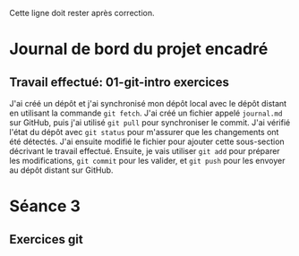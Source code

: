 
Cette ligne doit rester après correction.

# Journal de bord du projet encadré
## Travail effectué: 01-git-intro exercices
J'ai créé un dépôt et j'ai synchronisé mon dépôt local avec le dépôt distant en utilisant la commande `git fetch`. J'ai créé un fichier appelé `journal.md` sur GitHub, puis j'ai utilisé `git pull` pour synchroniser le commit. J'ai vérifié l'état du dépôt avec `git status` pour m'assurer que les changements ont été détectés. J'ai ensuite modifié le fichier pour ajouter cette sous-section décrivant le travail effectué.  Ensuite, je vais utiliser `git add` pour préparer les modifications, `git commit` pour les valider, et `git push` pour les envoyer au dépôt distant sur GitHub.

# Séance 3
## Exercices git

